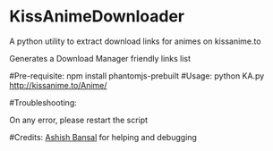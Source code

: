 # KissAnimeDownloader
A python utility to extract download links for animes on kissanime.to


Generates a Download Manager friendly links list

#Pre-requisite:
    npm install phantomjs-prebuilt
#Usage:
    python KA.py http://kissanime.to/Anime/<anime-name>
    
#Troubleshooting:

  On any error, please restart the script

#Credits:
[Ashish Bansal](https://github.com/Ashish-Bansal) for helping and debugging 
